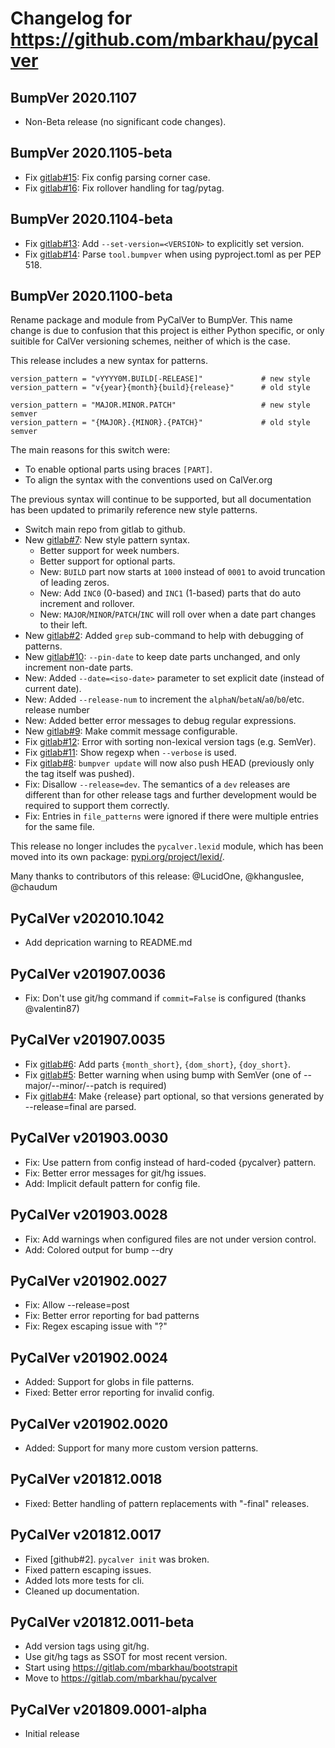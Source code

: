 # Changelog for https://github.com/mbarkhau/pycalver

## BumpVer 2020.1107

- Non-Beta release (no significant code changes).

## BumpVer 2020.1105-beta

- Fix [gitlab#15][gitlab_i15]: Fix config parsing corner case.
- Fix [gitlab#16][gitlab_i16]: Fix rollover handling for tag/pytag.

[gitlab_i15]: https://gitlab.com/mbarkhau/pycalver/-/issues/15
[gitlab_i16]: https://gitlab.com/mbarkhau/pycalver/-/issues/16


## BumpVer 2020.1104-beta

- Fix [gitlab#13][gitlab_i13]: Add `--set-version=<VERSION>` to explicitly set version.
- Fix [gitlab#14][gitlab_i14]: Parse `tool.bumpver` when using pyproject.toml as per PEP 518.

[gitlab_i13]: https://gitlab.com/mbarkhau/pycalver/-/issues/13
[gitlab_i14]: https://gitlab.com/mbarkhau/pycalver/-/issues/14


## BumpVer 2020.1100-beta

Rename package and module from PyCalVer to BumpVer. This name change is due to confusion that this project is either Python specific, or only suitible for CalVer versioning schemes, neither of which is the case.

This release includes a new syntax for patterns.

```
version_pattern = "vYYYY0M.BUILD[-RELEASE]"             # new style
version_pattern = "v{year}{month}{build}{release}"      # old style

version_pattern = "MAJOR.MINOR.PATCH"                   # new style semver
version_pattern = "{MAJOR}.{MINOR}.{PATCH}"             # old style semver
```

The main reasons for this switch were:
- To enable optional parts using braces `[PART]`.
- To align the syntax with the conventions used on CalVer.org

The previous syntax will continue to be supported, but all documentation has been updated to primarily reference new style patterns.

- Switch main repo from gitlab to github.
- New [gitlab#7][gitlab_i7]: New style pattern syntax.
  - Better support for week numbers.
  - Better support for optional parts.
  - New: `BUILD` part now starts at `1000` instead of `0001` to avoid truncation of leading zeros.
  - New: Add `INC0` (0-based) and `INC1` (1-based) parts that do auto increment and rollover.
  - New: `MAJOR`/`MINOR`/`PATCH`/`INC` will roll over when a date part changes to their left.
- New [gitlab#2][gitlab_i2]: Added `grep` sub-command to help with debugging of patterns.
- New [gitlab#10][gitlab_i10]: `--pin-date` to keep date parts unchanged, and only increment non-date parts.
- New: Added `--date=<iso-date>` parameter to set explicit date (instead of current date).
- New: Added `--release-num` to increment the `alphaN`/`betaN`/`a0`/`b0`/etc. release number
- New: Added better error messages to debug regular expressions.
- New [gitlab#9][gitlab_i9]: Make commit message configurable.
- Fix [gitlab#12][gitlab_i12]: Error with sorting non-lexical version tags (e.g. SemVer).
- Fix [gitlab#11][gitlab_i11]: Show regexp when `--verbose` is used.
- Fix [gitlab#8][gitlab_i8]: `bumpver update` will now also push HEAD (previously only the tag itself was pushed).
- Fix: Disallow `--release=dev`. The semantics of a `dev` releases are different than for other release tags and further development would be required to support them correctly.
- Fix: Entries in `file_patterns` were ignored if there were multiple entries for the same file.

This release no longer includes the `pycalver.lexid` module, which has been moved into its own package: [pypi.org/project/lexid/](https://pypi.org/project/lexid/).

Many thanks to contributors of this release: @LucidOne, @khanguslee, @chaudum

[gitlab_i7]:https://gitlab.com/mbarkhau/pycalver/-/issues/7
[gitlab_i2]: https://gitlab.com/mbarkhau/pycalver/-/issues/2
[gitlab_i10]: https://gitlab.com/mbarkhau/pycalver/-/issues/10
[gitlab_i9]: https://gitlab.com/mbarkhau/pycalver/-/issues/9
[gitlab_i12]: https://gitlab.com/mbarkhau/pycalver/-/issues/12
[gitlab_i11]: https://gitlab.com/mbarkhau/pycalver/-/issues/11
[gitlab_i8]: https://gitlab.com/mbarkhau/pycalver/-/issues/8


## PyCalVer v202010.1042

- Add deprication warning to README.md


## PyCalVer v201907.0036

- Fix: Don't use git/hg command if `commit=False` is configured (thanks @valentin87)


## PyCalVer v201907.0035

- Fix [gitlab#6][gitlab_i6]: Add parts `{month_short}`, `{dom_short}`, `{doy_short}`.
- Fix [gitlab#5][gitlab_i5]: Better warning when using bump with SemVer (one of --major/--minor/--patch is required)
- Fix [gitlab#4][gitlab_i4]: Make {release} part optional, so that versions generated by --release=final are parsed.

[gitlab_i6]: https://gitlab.com/mbarkhau/pycalver/-/issues/6
[gitlab_i5]: https://gitlab.com/mbarkhau/pycalver/-/issues/5
[gitlab_i4]: https://gitlab.com/mbarkhau/pycalver/-/issues/4


## PyCalVer v201903.0030

- Fix: Use pattern from config instead of hard-coded {pycalver} pattern.
- Fix: Better error messages for git/hg issues.
- Add: Implicit default pattern for config file.


## PyCalVer v201903.0028

- Fix: Add warnings when configured files are not under version control.
- Add: Colored output for bump --dry


## PyCalVer v201902.0027

- Fix: Allow --release=post
- Fix: Better error reporting for bad patterns
- Fix: Regex escaping issue with "?"


## PyCalVer v201902.0024

- Added: Support for globs in file patterns.
- Fixed: Better error reporting for invalid config.


## PyCalVer v201902.0020

- Added: Support for many more custom version patterns.


## PyCalVer v201812.0018

- Fixed: Better handling of pattern replacements with "-final" releases.


## PyCalVer v201812.0017

- Fixed [github#2]. `pycalver init` was broken.
- Fixed pattern escaping issues.
- Added lots more tests for cli.
- Cleaned up documentation.

[gihlab_i2]: https://github.com/mbarkhau/pycalver/-/issues/2


## PyCalVer v201812.0011-beta

- Add version tags using git/hg.
- Use git/hg tags as SSOT for most recent version.
- Start using https://gitlab.com/mbarkhau/bootstrapit
- Move to https://gitlab.com/mbarkhau/pycalver


## PyCalVer v201809.0001-alpha

- Initial release
